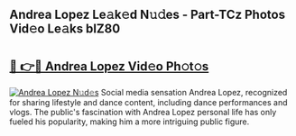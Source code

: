 ## Andrea Lopez Le𝚊k𝚎d N𝚞𝚍es - Part-TCz Photos Vid𝚎o Le𝚊ks blZ80

# <h2><a href="http://fbbmme.evod.top/?m=Andrea+Lopez">🔗 👉🔴 Andrea Lopez Vid𝚎o Ph𝚘t𝚘s</a></h2>

[![Andrea Lopez N𝚞d𝚎s](https://i.imgur.com/8V9OHl7.gif)](http://fbbmme.evod.top/?m=Andrea+Lopez)
Social media sensation Andrea Lopez, recognized for sharing lifestyle and dance content, including dance performances and vlogs. The public's fascination with Andrea Lopez personal life has only fueled his popularity, making him a more intriguing public figure. 
